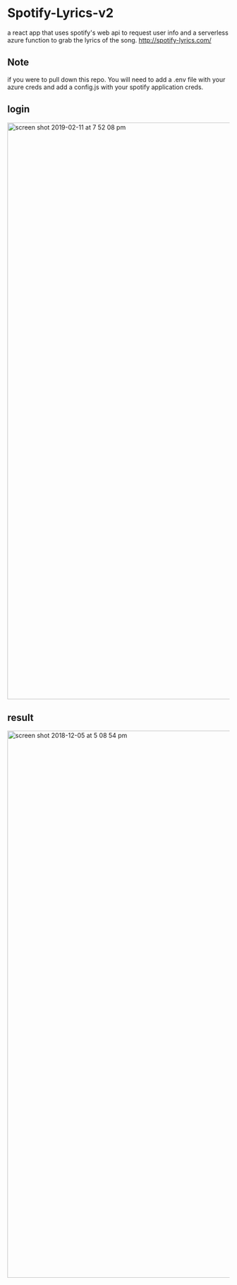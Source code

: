 # Spotify-Lyrics-v2
a react app that uses spotify's web api to request user info and a serverless azure function to grab the lyrics of the song.
http://spotify-lyrics.com/

## Note
if you were to pull down this repo. You will need to add a .env file with your azure creds and add a config.js with your spotify application creds.

## login
<img width="1304" alt="screen shot 2019-02-11 at 7 52 08 pm" src="https://user-images.githubusercontent.com/33300547/52603841-8c643580-2e36-11e9-995c-0e3f95023c7a.png">

## result

<img width="1237" alt="screen shot 2018-12-05 at 5 08 54 pm" src="https://user-images.githubusercontent.com/33300547/49547617-2ea0f380-f8b1-11e8-97c8-0d46f095add3.png">
